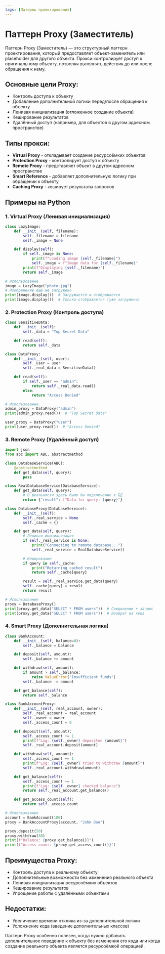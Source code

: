```yaml
---
tags: [Патерны проектирования]
---
```


# Паттерн Proxy (Заместитель)

Паттерн Proxy (Заместитель) — это структурный паттерн проектирования, который предоставляет объект-заменитель или placeholder для другого объекта. Прокси контролирует доступ к оригинальному объекту, позволяя выполнять действия до или после обращения к нему.

## Основные цели Proxy:

- Контроль доступа к объекту
- Добавление дополнительной логики перед/после обращения к объекту
- Ленивая инициализация (отложенное создание объекта)
- Кеширование результатов
- Удалённый доступ (например, для объектов в другом адресном пространстве)

## Типы прокси:

- **Virtual Proxy** - откладывает создание ресурсоёмких объектов
- **Protection Proxy** - контролирует доступ к объекту
- **Remote Proxy** - представляет объект в другом адресном пространстве
- **Smart Reference** - добавляет дополнительную логику при обращении к объекту
- **Caching Proxy** - кеширует результаты запросов

## Примеры на Python

### 1. Virtual Proxy (Ленивая инициализация)

```python
class LazyImage:
    def __init__(self, filename):
        self._filename = filename
        self._image = None

    def display(self):
        if self._image is None:
            print(f"Loading image {self._filename}")
            self._image = f"Image data for {self._filename}"
        print(f"Displaying {self._filename}")
        return self._image

# Использование
image = LazyImage("photo.jpg")
# Изображение ещё не загружено
print(image.display())  # Загружается и отображается
print(image.display())  # Только отображается (уже загружено)
```

### 2. Protection Proxy (Контроль доступа)

```python
class SensitiveData:
    def __init__(self):
        self._data = "Top Secret Data"

    def read(self):
        return self._data

class DataProxy:
    def __init__(self, user):
        self._user = user
        self._real_data = SensitiveData()

    def read(self):
        if self._user == "admin":
            return self._real_data.read()
        else:
            return "Access Denied"

# Использование
admin_proxy = DataProxy("admin")
print(admin_proxy.read())  # "Top Secret Data"

user_proxy = DataProxy("user")
print(user_proxy.read())  # "Access Denied"
```

### 3. Remote Proxy (Удалённый доступ)

```python
import json
from abc import ABC, abstractmethod

class DatabaseService(ABC):
    @abstractmethod
    def get_data(self, query):
        pass

class RealDatabaseService(DatabaseService):
    def get_data(self, query):
        # В реальности здесь было бы подключение к БД
        return {"result": f"Data for query: {query}"}

class DatabaseProxy(DatabaseService):
    def __init__(self):
        self._real_service = None
        self._cache = {}

    def get_data(self, query):
        # Ленивая инициализация
        if self._real_service is None:
            print("Connecting to remote database...")
            self._real_service = RealDatabaseService()

        # Кеширование
        if query in self._cache:
            print("Returning cached result")
            return self._cache[query]

        result = self._real_service.get_data(query)
        self._cache[query] = result
        return result

# Использование
proxy = DatabaseProxy()
print(proxy.get_data("SELECT * FROM users"))  # Соединение + запрос
print(proxy.get_data("SELECT * FROM users"))  # Возврат из кеша
```

### 4. Smart Proxy (Дополнительная логика)

```python
class BankAccount:
    def __init__(self, balance=0):
        self._balance = balance

    def deposit(self, amount):
        self._balance += amount

    def withdraw(self, amount):
        if amount > self._balance:
            raise ValueError("Insufficient funds")
        self._balance -= amount

    def get_balance(self):
        return self._balance

class BankAccountProxy:
    def __init__(self, real_account, owner):
        self._real_account = real_account
        self._owner = owner
        self._access_count = 0

    def deposit(self, amount):
        self._access_count += 1
        print(f"Log: {self._owner} deposited {amount}")
        self._real_account.deposit(amount)

    def withdraw(self, amount):
        self._access_count += 1
        print(f"Log: {self._owner} tried to withdraw {amount}")
        self._real_account.withdraw(amount)

    def get_balance(self):
        self._access_count += 1
        print(f"Log: {self._owner} checked balance")
        return self._real_account.get_balance()

    def get_access_count(self):
        return self._access_count

# Использование
account = BankAccount(100)
proxy = BankAccountProxy(account, "John Doe")

proxy.deposit(50)
proxy.withdraw(30)
print(f"Balance: {proxy.get_balance()}")
print(f"Access count: {proxy.get_access_count()}")
```

## Преимущества Proxy:

- Контроль доступа к реальному объекту
- Дополнительные возможности без изменения реального объекта
- Ленивая инициализация ресурсоёмких объектов
- Кеширование результатов
- Упрощение работы с удалёнными объектами

## Недостатки:

- Увеличение времени отклика из-за дополнительной логики
- Усложнение кода (введение дополнительных классов)

Паттерн Proxy особенно полезен, когда нужно добавить дополнительное поведение к объекту без изменения его кода или когда создание реального объекта является ресурсоёмкой операцией.
